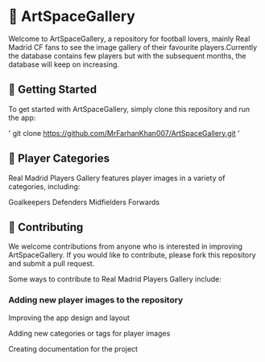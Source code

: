 # 🎨 ArtSpaceGallery
Welcome to ArtSpaceGallery, a repository for football lovers, mainly Real Madrid CF fans to see the image gallery of their favourite players.Currently the database contains few players but with the subsequent months, the database will keep on increasing.

## 🚀 Getting Started
To get started with ArtSpaceGallery, simply clone this repository and run the app:

' git clone https://github.com/MrFarhanKhan007/ArtSpaceGallery.git '

## 🎨 Player Categories
Real Madrid Players Gallery features player images in a variety of categories, including:

Goalkeepers
Defenders
Midfielders
Forwards


## 🎉 Contributing
We welcome contributions from anyone who is interested in improving ArtSpaceGallery.
If you would like to contribute, please fork this repository and submit a pull request.

Some ways to contribute to Real Madrid Players Gallery include:

### Adding new player images to the repository

Improving the app design and layout

Adding new categories or tags for player images

Creating documentation for the project
